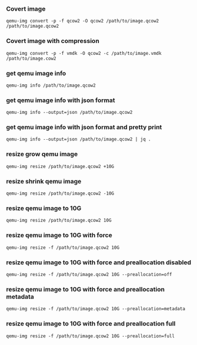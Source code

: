 
### Covert image
```
qemu-img convert -p -f qcow2 -O qcow2 /path/to/image.qcow2 /path/to/image.qcow2
```
### Covert image with compression
```
qemu-img convert -p -f vmdk -O qcow2 -c /path/to/image.vmdk /path/to/image.cow2
```
### get qemu image info
```
qemu-img info /path/to/image.qcow2
```
### get qemu image info with json format
```
qemu-img info --output=json /path/to/image.qcow2
```
### get qemu image info with json format and pretty print
```
qemu-img info --output=json /path/to/image.qcow2 | jq .
```
### resize grow qemu image
```
qemu-img resize /path/to/image.qcow2 +10G
```
### resize shrink qemu image
```
qemu-img resize /path/to/image.qcow2 -10G
```
### resize qemu image to 10G
```
qemu-img resize /path/to/image.qcow2 10G
```
### resize qemu image to 10G with force
```
qemu-img resize -f /path/to/image.qcow2 10G
```
### resize qemu image to 10G with force and preallocation disabled
```
qemu-img resize -f /path/to/image.qcow2 10G --preallocation=off
```
### resize qemu image to 10G with force and preallocation metadata
```
qemu-img resize -f /path/to/image.qcow2 10G --preallocation=metadata
```
### resize qemu image to 10G with force and preallocation full
```
qemu-img resize -f /path/to/image.qcow2 10G --preallocation=full
```